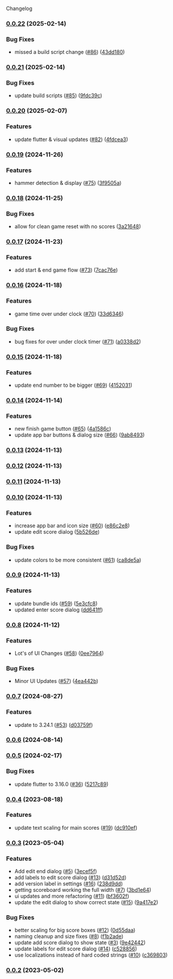 Changelog


### [0.0.22](https://github.com/tomarra/curling_scoreboard_flutter/compare/0.0.21...0.0.22) (2025-02-14)


### Bug Fixes

* missed a build script change ([#86](https://github.com/tomarra/curling_scoreboard_flutter/issues/86)) ([43dd180](https://github.com/tomarra/curling_scoreboard_flutter/commit/43dd180ed68d320c241ce74c88c63980728b159a))

### [0.0.21](https://github.com/tomarra/curling_scoreboard_flutter/compare/0.0.20...0.0.21) (2025-02-14)


### Bug Fixes

* update build scripts ([#85](https://github.com/tomarra/curling_scoreboard_flutter/issues/85)) ([9fdc39c](https://github.com/tomarra/curling_scoreboard_flutter/commit/9fdc39cc29837fc6f760be3c084bdb95f6efceee))

### [0.0.20](https://github.com/tomarra/curling_scoreboard_flutter/compare/0.0.19...0.0.20) (2025-02-07)


### Features

* update flutter & visual updates ([#82](https://github.com/tomarra/curling_scoreboard_flutter/issues/82)) ([4fdcea3](https://github.com/tomarra/curling_scoreboard_flutter/commit/4fdcea3635447fc7ce68ce4fd0e647486307354c))

### [0.0.19](https://github.com/tomarra/curling_scoreboard_flutter/compare/0.0.18...0.0.19) (2024-11-26)


### Features

* hammer detection & display ([#75](https://github.com/tomarra/curling_scoreboard_flutter/issues/75)) ([3f9505a](https://github.com/tomarra/curling_scoreboard_flutter/commit/3f9505a00871f95c38782c52a4147eca345aa6ae))

### [0.0.18](https://github.com/tomarra/curling_scoreboard_flutter/compare/0.0.17...0.0.18) (2024-11-25)

### Bug Fixes

* allow for clean game reset with no scores ([3a21648](https://github.com/tomarra/curling_scoreboard_flutter/commit/3a21648290894f020eaa733a84fae01f7d4a8a41))

### [0.0.17](https://github.com/tomarra/curling_scoreboard_flutter/compare/0.0.16...0.0.17) (2024-11-23)

### Features

- add start & end game flow ([#73](https://github.com/tomarra/curling_scoreboard_flutter/issues/73)) ([7cac76e](https://github.com/tomarra/curling_scoreboard_flutter/commit/7cac76e3fe82f15ed595ff0d482e25891827af6f))

### [0.0.16](https://github.com/tomarra/curling_scoreboard_flutter/compare/0.0.15...0.0.16) (2024-11-18)

### Features

- game time over under clock ([#70](https://github.com/tomarra/curling_scoreboard_flutter/issues/70)) ([33d6346](https://github.com/tomarra/curling_scoreboard_flutter/commit/33d6346a7285990c4ff75512a83495563dba7a77))

### Bug Fixes

- bug fixes for over under clock timer ([#71](https://github.com/tomarra/curling_scoreboard_flutter/issues/71)) ([a0338d2](https://github.com/tomarra/curling_scoreboard_flutter/commit/a0338d277ea7227b05e79085370069b8dc4ceec1))

### [0.0.15](https://github.com/tomarra/curling_scoreboard_flutter/compare/0.0.14...0.0.15) (2024-11-18)

### Features

- update end number to be bigger ([#69](https://github.com/tomarra/curling_scoreboard_flutter/issues/69)) ([4152031](https://github.com/tomarra/curling_scoreboard_flutter/commit/4152031bfe2b6ceebf15984b7aaf831d2385d017))

### [0.0.14](https://github.com/tomarra/curling_scoreboard_flutter/compare/0.0.13...0.0.14) (2024-11-14)

### Features

- new finish game button ([#65](https://github.com/tomarra/curling_scoreboard_flutter/issues/65)) ([4a1586c](https://github.com/tomarra/curling_scoreboard_flutter/commit/4a1586cf20a20f4ec5231a8d6ddbc68aabb158be))
- update app bar buttons & dialog size ([#66](https://github.com/tomarra/curling_scoreboard_flutter/issues/66)) ([9ab8493](https://github.com/tomarra/curling_scoreboard_flutter/commit/9ab84934d40079685880122373cbbaa5d0c2b709))

### [0.0.13](https://github.com/tomarra/curling_scoreboard_flutter/compare/0.0.12...0.0.13) (2024-11-13)

### [0.0.12](https://github.com/tomarra/curling_scoreboard_flutter/compare/0.0.11...0.0.12) (2024-11-13)

### [0.0.11](https://github.com/tomarra/curling_scoreboard_flutter/compare/0.0.10...0.0.11) (2024-11-13)

### [0.0.10](https://github.com/tomarra/curling_scoreboard_flutter/compare/0.0.9...0.0.10) (2024-11-13)

### Features

- increase app bar and icon size ([#60](https://github.com/tomarra/curling_scoreboard_flutter/issues/60)) ([e86c2e8](https://github.com/tomarra/curling_scoreboard_flutter/commit/e86c2e89dba185cdd820fbe7515bf76e81d3bc3f))
- update edit score dialog ([5b526de](https://github.com/tomarra/curling_scoreboard_flutter/commit/5b526de369422e501a8ef4b11496121710073a53))

### Bug Fixes

- update colors to be more consistent ([#61](https://github.com/tomarra/curling_scoreboard_flutter/issues/61)) ([ca8de5a](https://github.com/tomarra/curling_scoreboard_flutter/commit/ca8de5a91ebf3e3ee357196da03af615527cd002))

### [0.0.9](https://github.com/tomarra/curling_scoreboard_flutter/compare/0.0.8...0.0.9) (2024-11-13)

### Features

- update bundle ids ([#59](https://github.com/tomarra/curling_scoreboard_flutter/issues/59)) ([5e3cfc8](https://github.com/tomarra/curling_scoreboard_flutter/commit/5e3cfc89e9e91da550802ad14cf1180e64d8ed38))
- updated enter score dialog ([dd641ff](https://github.com/tomarra/curling_scoreboard_flutter/commit/dd641ff8188edaec4dc9c59f0d36e6f715a3b5ef))

### [0.0.8](https://github.com/tomarra/curling_scoreboard_flutter/compare/0.0.7...0.0.8) (2024-11-12)

### Features

- Lot's of UI Changes ([#58](https://github.com/tomarra/curling_scoreboard_flutter/issues/58)) ([0ee7964](https://github.com/tomarra/curling_scoreboard_flutter/commit/0ee796421ff278717e1564748911945b606f5f85))

### Bug Fixes

- Minor UI Updates ([#57](https://github.com/tomarra/curling_scoreboard_flutter/issues/57)) ([4ea442b](https://github.com/tomarra/curling_scoreboard_flutter/commit/4ea442bc5162bc5e0e7ec4ff23d325d9bb1d6da2))

### [0.0.7](https://github.com/tomarra/curling_scoreboard_flutter/compare/0.0.6...0.0.7) (2024-08-27)

### Features

- update to 3.24.1 ([#53](https://github.com/tomarra/curling_scoreboard_flutter/issues/53)) ([d03759f](https://github.com/tomarra/curling_scoreboard_flutter/commit/d03759feb36ad7c7b7cb890cf4105e3d7ce00d7c))

### [0.0.6](https://github.com/tomarra/curling_scoreboard_flutter/compare/0.0.5...0.0.6) (2024-08-14)

### [0.0.5](https://github.com/tomarra/curling_scoreboard_flutter/compare/0.0.4...0.0.5) (2024-02-17)

### Bug Fixes

- update flutter to 3.16.0 ([#36](https://github.com/tomarra/curling_scoreboard_flutter/issues/36)) ([5217c89](https://github.com/tomarra/curling_scoreboard_flutter/commit/5217c89acc02b59f45fda416378eb000fb36b126))

### [0.0.4](https://github.com/tomarra/curling_scoreboard_flutter/compare/0.0.3...0.0.4) (2023-08-18)

### Features

- update text scaling for main scores ([#19](https://github.com/tomarra/curling_scoreboard_flutter/issues/19)) ([dc910ef](https://github.com/tomarra/curling_scoreboard_flutter/commit/dc910efd0dbfff4ea6762c48785bce48fe3fd918))

### [0.0.3](https://github.com/tomarra/curling_scoreboard_flutter/compare/0.0.2...0.0.3) (2023-05-04)

### Features

- Add edit end dialog ([#5](https://github.com/tomarra/curling_scoreboard_flutter/issues/5)) ([3ecef5f](https://github.com/tomarra/curling_scoreboard_flutter/commit/3ecef5f85cf2fc36746d41655901dfd0a1e858b8))
- add labels to edit score dialog ([#13](https://github.com/tomarra/curling_scoreboard_flutter/issues/13)) ([d31d52d](https://github.com/tomarra/curling_scoreboard_flutter/commit/d31d52da06375d76ed78d65932589569127dde50))
- add version label in settings ([#16](https://github.com/tomarra/curling_scoreboard_flutter/issues/16)) ([238d9dd](https://github.com/tomarra/curling_scoreboard_flutter/commit/238d9ddc407acaa63e5e97c89f22a5fbf5c75231))
- getting scoreboard working the full width ([#7](https://github.com/tomarra/curling_scoreboard_flutter/issues/7)) ([3bd1e64](https://github.com/tomarra/curling_scoreboard_flutter/commit/3bd1e64f3dfcd0877ee7e4ff855e5d6b9fcee1e2))
- ui updates and more refactoring ([#11](https://github.com/tomarra/curling_scoreboard_flutter/issues/11)) ([bf3602f](https://github.com/tomarra/curling_scoreboard_flutter/commit/bf3602fe8117b4f71171effaa9e2bbf62e79964d))
- update the edit dialog to show correct state ([#15](https://github.com/tomarra/curling_scoreboard_flutter/issues/15)) ([9a417e2](https://github.com/tomarra/curling_scoreboard_flutter/commit/9a417e28a487f8e76755e31d4913a1d4aa0a3cbd))

### Bug Fixes

- better scaling for big score boxes ([#12](https://github.com/tomarra/curling_scoreboard_flutter/issues/12)) ([0d55daa](https://github.com/tomarra/curling_scoreboard_flutter/commit/0d55daa26b4a1585ffabc12c553dcd4268f77b67))
- naming cleanup and size fixes ([#8](https://github.com/tomarra/curling_scoreboard_flutter/issues/8)) ([f1b2ade](https://github.com/tomarra/curling_scoreboard_flutter/commit/f1b2ade8228d81a499c18cacf6645e69128b68cf))
- update add score dialog to show state ([#3](https://github.com/tomarra/curling_scoreboard_flutter/issues/3)) ([9e42442](https://github.com/tomarra/curling_scoreboard_flutter/commit/9e424423d1f7460b8391ee3214428bd23a1bbe70))
- update labels for edit score dialog ([#14](https://github.com/tomarra/curling_scoreboard_flutter/issues/14)) ([c528856](https://github.com/tomarra/curling_scoreboard_flutter/commit/c528856af06dd546e7a6666638117e5c9c788cc7))
- use localizations instead of hard coded strings ([#10](https://github.com/tomarra/curling_scoreboard_flutter/issues/10)) ([c369803](https://github.com/tomarra/curling_scoreboard_flutter/commit/c3698031f5b873aebf944ec4e01f1b06a2d75f32))

### [0.0.2](https://github.com/tomarra/curling_scoreboard_flutter/compare/0.0.1...0.0.2) (2023-05-02)
